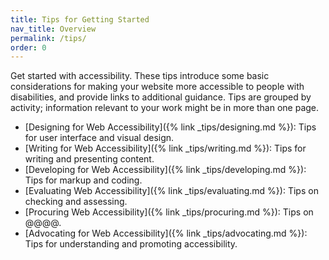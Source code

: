 ```yaml
---
title: Tips for Getting Started
nav_title: Overview
permalink: /tips/
order: 0
---
```


Get started with accessibility. These tips introduce some basic considerations for making your website more accessible to people with disabilities, and provide links to additional guidance. Tips are grouped by activity; information relevant to your work might be in more than one page.

* [<span>Designing</span> for Web Accessibility]({% link _tips/designing.md %})<span class="">: </span>Tips for user interface and visual design.
* [<span>Writing</span> for Web Accessibility]({% link _tips/writing.md %})<span class="">: </span>Tips for writing and presenting content.
* [<span>Developing</span> for Web Accessibility]({% link _tips/developing.md %})<span class="">: </span>Tips for markup and coding.
* [<span>Evaluating</span> Web Accessibility]({% link _tips/evaluating.md %})<span class="">: </span>Tips on checking and assessing.
* [<span>Procuring</span> Web Accessibility]({% link _tips/procuring.md %})<span class="">: </span>Tips on @@@@.
* [<span>Advocating</span> for Web Accessibility]({% link _tips/advocating.md %})<span class="">: </span>Tips for understanding and promoting accessibility.
